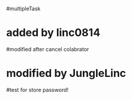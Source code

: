 #multipleTask
# added by linc0814
#modified after cancel colabrator
# modified by JungleLinc
#test for store password!